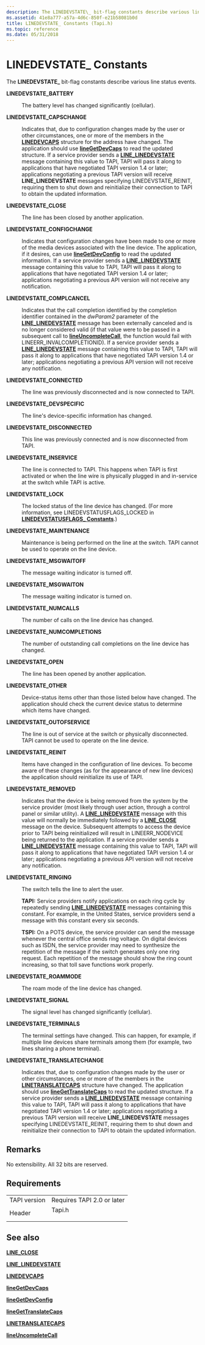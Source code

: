```yaml
---
description: The LINEDEVSTATE\_ bit-flag constants describe various line status events.
ms.assetid: 41e8a777-a57a-4d6c-850f-e21b58081b0d
title: LINEDEVSTATE_ Constants (Tapi.h)
ms.topic: reference
ms.date: 05/31/2018
---
```


# LINEDEVSTATE\_ Constants

The **LINEDEVSTATE\_** bit-flag constants describe various line status events.

<dl> <dt>

<span id="LINEDEVSTATE_BATTERY"></span><span id="linedevstate_battery"></span>**LINEDEVSTATE\_BATTERY**
</dt> <dd> <dl> <dt>



The battery level has changed significantly (cellular).


</dt> </dl> </dd> <dt>

<span id="LINEDEVSTATE_CAPSCHANGE"></span><span id="linedevstate_capschange"></span>**LINEDEVSTATE\_CAPSCHANGE**
</dt> <dd> <dl> <dt>



Indicates that, due to configuration changes made by the user or other circumstances, one or more of the members in the [**LINEDEVCAPS**](/windows/desktop/api/Tapi/ns-tapi-linedevcaps) structure for the address have changed. The application should use [**lineGetDevCaps**](/windows/desktop/api/Tapi/nf-tapi-linegetdevcaps) to read the updated structure. If a service provider sends a [**LINE\_LINEDEVSTATE**](line-linedevstate.md) message containing this value to TAPI, TAPI will pass it along to applications that have negotiated TAPI version 1.4 or later; applications negotiating a previous TAPI version will receive **LINE\_LINEDEVSTATE** messages specifying LINEDEVSTATE\_REINIT, requiring them to shut down and reinitialize their connection to TAPI to obtain the updated information.


</dt> </dl> </dd> <dt>

<span id="LINEDEVSTATE_CLOSE"></span><span id="linedevstate_close"></span>**LINEDEVSTATE\_CLOSE**
</dt> <dd> <dl> <dt>



The line has been closed by another application.


</dt> </dl> </dd> <dt>

<span id="LINEDEVSTATE_CONFIGCHANGE"></span><span id="linedevstate_configchange"></span>**LINEDEVSTATE\_CONFIGCHANGE**
</dt> <dd> <dl> <dt>



Indicates that configuration changes have been made to one or more of the media devices associated with the line device. The application, if it desires, can use [**lineGetDevConfig**](/windows/desktop/api/Tapi/nf-tapi-linegetdevconfig) to read the updated information. If a service provider sends a [**LINE\_LINEDEVSTATE**](line-linedevstate.md) message containing this value to TAPI, TAPI will pass it along to applications that have negotiated TAPI version 1.4 or later; applications negotiating a previous API version will not receive any notification.


</dt> </dl> </dd> <dt>

<span id="LINEDEVSTATE_COMPLCANCEL"></span><span id="linedevstate_complcancel"></span>**LINEDEVSTATE\_COMPLCANCEL**
</dt> <dd> <dl> <dt>



Indicates that the call completion identified by the completion identifier contained in the *dwParam2* parameter of the [**LINE\_LINEDEVSTATE**](line-linedevstate.md) message has been externally canceled and is no longer considered valid (if that value were to be passed in a subsequent call to [**lineUncompleteCall**](/windows/desktop/api/Tapi/nf-tapi-lineuncompletecall), the function would fail with LINEERR\_INVALCOMPLETIONID). If a service provider sends a [**LINE\_LINEDEVSTATE**](line-linedevstate.md) message containing this value to TAPI, TAPI will pass it along to applications that have negotiated TAPI version 1.4 or later; applications negotiating a previous API version will not receive any notification.


</dt> </dl> </dd> <dt>

<span id="LINEDEVSTATE_CONNECTED"></span><span id="linedevstate_connected"></span>**LINEDEVSTATE\_CONNECTED**
</dt> <dd> <dl> <dt>



The line was previously disconnected and is now connected to TAPI.


</dt> </dl> </dd> <dt>

<span id="LINEDEVSTATE_DEVSPECIFIC"></span><span id="linedevstate_devspecific"></span>**LINEDEVSTATE\_DEVSPECIFIC**
</dt> <dd> <dl> <dt>



The line's device-specific information has changed.


</dt> </dl> </dd> <dt>

<span id="LINEDEVSTATE_DISCONNECTED"></span><span id="linedevstate_disconnected"></span>**LINEDEVSTATE\_DISCONNECTED**
</dt> <dd> <dl> <dt>



This line was previously connected and is now disconnected from TAPI.


</dt> </dl> </dd> <dt>

<span id="LINEDEVSTATE_INSERVICE"></span><span id="linedevstate_inservice"></span>**LINEDEVSTATE\_INSERVICE**
</dt> <dd> <dl> <dt>



The line is connected to TAPI. This happens when TAPI is first activated or when the line wire is physically plugged in and in-service at the switch while TAPI is active.


</dt> </dl> </dd> <dt>

<span id="LINEDEVSTATE_LOCK"></span><span id="linedevstate_lock"></span>**LINEDEVSTATE\_LOCK**
</dt> <dd> <dl> <dt>



The locked status of the line device has changed. (For more information, see LINEDEVSTATUSFLAGS\_LOCKED in [**LINEDEVSTATUSFLAGS\_ Constants**](linedevstatusflags--constants.md).)


</dt> </dl> </dd> <dt>

<span id="LINEDEVSTATE_MAINTENANCE"></span><span id="linedevstate_maintenance"></span>**LINEDEVSTATE\_MAINTENANCE**
</dt> <dd> <dl> <dt>



Maintenance is being performed on the line at the switch. TAPI cannot be used to operate on the line device.


</dt> </dl> </dd> <dt>

<span id="LINEDEVSTATE_MSGWAITOFF"></span><span id="linedevstate_msgwaitoff"></span>**LINEDEVSTATE\_MSGWAITOFF**
</dt> <dd> <dl> <dt>



The message waiting indicator is turned off.


</dt> </dl> </dd> <dt>

<span id="LINEDEVSTATE_MSGWAITON"></span><span id="linedevstate_msgwaiton"></span>**LINEDEVSTATE\_MSGWAITON**
</dt> <dd> <dl> <dt>



The message waiting indicator is turned on.


</dt> </dl> </dd> <dt>

<span id="LINEDEVSTATE_NUMCALLS"></span><span id="linedevstate_numcalls"></span>**LINEDEVSTATE\_NUMCALLS**
</dt> <dd> <dl> <dt>



The number of calls on the line device has changed.


</dt> </dl> </dd> <dt>

<span id="LINEDEVSTATE_NUMCOMPLETIONS"></span><span id="linedevstate_numcompletions"></span>**LINEDEVSTATE\_NUMCOMPLETIONS**
</dt> <dd> <dl> <dt>



The number of outstanding call completions on the line device has changed.


</dt> </dl> </dd> <dt>

<span id="LINEDEVSTATE_OPEN"></span><span id="linedevstate_open"></span>**LINEDEVSTATE\_OPEN**
</dt> <dd> <dl> <dt>



The line has been opened by another application.


</dt> </dl> </dd> <dt>

<span id="LINEDEVSTATE_OTHER"></span><span id="linedevstate_other"></span>**LINEDEVSTATE\_OTHER**
</dt> <dd> <dl> <dt>



Device-status items other than those listed below have changed. The application should check the current device status to determine which items have changed.


</dt> </dl> </dd> <dt>

<span id="LINEDEVSTATE_OUTOFSERVICE"></span><span id="linedevstate_outofservice"></span>**LINEDEVSTATE\_OUTOFSERVICE**
</dt> <dd> <dl> <dt>



The line is out of service at the switch or physically disconnected. TAPI cannot be used to operate on the line device.


</dt> </dl> </dd> <dt>

<span id="LINEDEVSTATE_REINIT"></span><span id="linedevstate_reinit"></span>**LINEDEVSTATE\_REINIT**
</dt> <dd> <dl> <dt>



Items have changed in the configuration of line devices. To become aware of these changes (as for the appearance of new line devices) the application should reinitialize its use of TAPI.


</dt> </dl> </dd> <dt>

<span id="LINEDEVSTATE_REMOVED"></span><span id="linedevstate_removed"></span>**LINEDEVSTATE\_REMOVED**
</dt> <dd> <dl> <dt>



Indicates that the device is being removed from the system by the service provider (most likely through user action, through a control panel or similar utility). A [**LINE\_LINEDEVSTATE**](line-linedevstate.md) message with this value will normally be immediately followed by a [**LINE\_CLOSE**](line-close.md) message on the device. Subsequent attempts to access the device prior to TAPI being reinitialized will result in LINEERR\_NODEVICE being returned to the application. If a service provider sends a [**LINE\_LINEDEVSTATE**](line-linedevstate.md) message containing this value to TAPI, TAPI will pass it along to applications that have negotiated TAPI version 1.4 or later; applications negotiating a previous API version will not receive any notification.


</dt> </dl> </dd> <dt>

<span id="LINEDEVSTATE_RINGING"></span><span id="linedevstate_ringing"></span>**LINEDEVSTATE\_RINGING**
</dt> <dd> <dl> <dt>



The switch tells the line to alert the user.

**TAPI:** Service providers notify applications on each ring cycle by repeatedly sending [**LINE\_LINEDEVSTATE**](line-linedevstate.md) messages containing this constant. For example, in the United States, service providers send a message with this constant every six seconds.

**TSPI:** On a POTS device, the service provider can send the message whenever the central office sends ring voltage. On digital devices such as ISDN, the service provider may need to synthesize the repetition of the message if the switch generates only one ring request. Each repetition of the message should show the ring count increasing, so that toll save functions work properly.


</dt> </dl> </dd> <dt>

<span id="LINEDEVSTATE_ROAMMODE"></span><span id="linedevstate_roammode"></span>**LINEDEVSTATE\_ROAMMODE**
</dt> <dd> <dl> <dt>



The roam mode of the line device has changed.


</dt> </dl> </dd> <dt>

<span id="LINEDEVSTATE_SIGNAL"></span><span id="linedevstate_signal"></span>**LINEDEVSTATE\_SIGNAL**
</dt> <dd> <dl> <dt>



The signal level has changed significantly (cellular).


</dt> </dl> </dd> <dt>

<span id="LINEDEVSTATE_TERMINALS"></span><span id="linedevstate_terminals"></span>**LINEDEVSTATE\_TERMINALS**
</dt> <dd> <dl> <dt>



The terminal settings have changed. This can happen, for example, if multiple line devices share terminals among them (for example, two lines sharing a phone terminal).


</dt> </dl> </dd> <dt>

<span id="LINEDEVSTATE_TRANSLATECHANGE"></span><span id="linedevstate_translatechange"></span>**LINEDEVSTATE\_TRANSLATECHANGE**
</dt> <dd> <dl> <dt>



Indicates that, due to configuration changes made by the user or other circumstances, one or more of the members in the [**LINETRANSLATECAPS**](/windows/desktop/api/Tapi/ns-tapi-linetranslatecaps) structure have changed. The application should use [**lineGetTranslateCaps**](/windows/desktop/api/Tapi/nf-tapi-linegettranslatecaps) to read the updated structure. If a service provider sends a [**LINE\_LINEDEVSTATE**](line-linedevstate.md) message containing this value to TAPI, TAPI will pass it along to applications that have negotiated TAPI version 1.4 or later; applications negotiating a previous TAPI version will receive **LINE\_LINEDEVSTATE** messages specifying LINEDEVSTATE\_REINIT, requiring them to shut down and reinitialize their connection to TAPI to obtain the updated information.


</dt> </dl> </dd> </dl>

## Remarks

No extensibility. All 32 bits are reserved.

## Requirements



|                         |                                                                                   |
|-------------------------|-----------------------------------------------------------------------------------|
| TAPI version<br/> | Requires TAPI 2.0 or later<br/>                                             |
| Header<br/>       | <dl> <dt>Tapi.h</dt> </dl> |



## See also

<dl> <dt>

[**LINE\_CLOSE**](line-close.md)
</dt> <dt>

[**LINE\_LINEDEVSTATE**](line-linedevstate.md)
</dt> <dt>

[**LINEDEVCAPS**](/windows/desktop/api/Tapi/ns-tapi-linedevcaps)
</dt> <dt>

[**lineGetDevCaps**](/windows/desktop/api/Tapi/nf-tapi-linegetdevcaps)
</dt> <dt>

[**lineGetDevConfig**](/windows/desktop/api/Tapi/nf-tapi-linegetdevconfig)
</dt> <dt>

[**lineGetTranslateCaps**](/windows/desktop/api/Tapi/nf-tapi-linegettranslatecaps)
</dt> <dt>

[**LINETRANSLATECAPS**](/windows/desktop/api/Tapi/ns-tapi-linetranslatecaps)
</dt> <dt>

[**lineUncompleteCall**](/windows/desktop/api/Tapi/nf-tapi-lineuncompletecall)
</dt> </dl>

 

 




